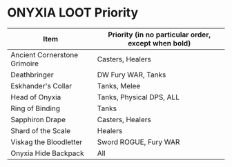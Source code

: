 # ONYXIA LOOT Priority

| Item                         | Priority (in no particular order, except when bold) | 
|------------------------------|-----------------------------------------------------| 
| Ancient Cornerstone Grimoire | Casters, Healers                                    | 
| Deathbringer                 | DW Fury WAR, Tanks                                  | 
| Eskhander's Collar           | Tanks, Melee                                        | 
| Head of Onyxia               | Tanks, Physical DPS, ALL                            | 
| Ring of Binding              | Tanks                                               | 
| Sapphiron Drape              | Casters, Healers                                    | 
| Shard of the Scale           | Healers                                             | 
| Viskag the Bloodletter       | Sword ROGUE, Fury WAR                               | 
| Onyxia Hide Backpack         | All                                                 | 
